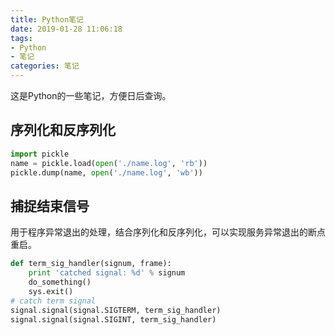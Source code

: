 ```yaml
---
title: Python笔记
date: 2019-01-28 11:06:18
tags: 
- Python
- 笔记
categories: 笔记
---
```

这是Python的一些笔记，方便日后查询。
<!-- more -->

## 序列化和反序列化
```python
import pickle
name = pickle.load(open('./name.log', 'rb'))
pickle.dump(name, open('./name.log', 'wb'))
```

## 捕捉结束信号
用于程序异常退出的处理，结合序列化和反序列化，可以实现服务异常退出的断点重启。
```python
def term_sig_handler(signum, frame):
    print 'catched signal: %d' % signum
    do_something()
    sys.exit()
# catch term signal
signal.signal(signal.SIGTERM, term_sig_handler)
signal.signal(signal.SIGINT, term_sig_handler)
```
